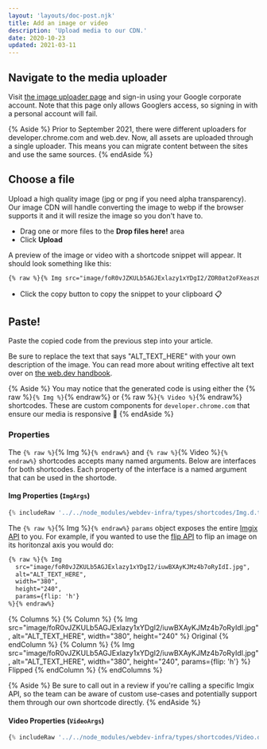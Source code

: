 ```yaml
---
layout: 'layouts/doc-post.njk'
title: Add an image or video
description: 'Upload media to our CDN.'
date: 2020-10-23
updated: 2021-03-11
---
```


## Navigate to the media uploader

Visit [the image uploader page](https://web-dev-uploads.web.app/) and
sign-in using your Google corporate account. Note that this page only allows
Googlers access, so signing in with a personal account will fail.

{% Aside %}
Prior to September 2021, there were different uploaders for developer.chrome.com and web.dev.
Now, all assets are uploaded through a single uploader.
This means you can migrate content between the sites and use the same sources.
{% endAside %}

## Choose a file

Upload a high quality image (jpg or png if you need alpha transparency). Our
image CDN will handle converting the image to webp if the browser supports it
and it will resize the image so you don't have to.

- Drag one or more files to the **Drop files here!** area
- Click **Upload**

A preview of the image or video with a shortcode snippet will appear. It should
look something like this:

```md
{% raw %}{% Img src="image/foR0vJZKULb5AGJExlazy1xYDgI2/ZOR0at2oFXeasz6jKylI.jpg", alt="ALT_TEXT_HERE", width="380", height="240" %}{% endraw %}
```

- Click the copy button to copy the snippet to your clipboard 📋

## Paste!

Paste the copied code from the previous step into your article.

Be sure to replace the text that says "ALT_TEXT_HERE" with your own description
of the image. You can read more about writing effective alt text over on [the
web.dev handbook](https://web.dev/articles/handbook/inclusion-and-accessibility#use_inclusive_images).

{% Aside %}
You may notice that the generated code is using either the
{% raw %}`{% Img %}`{% endraw%} or {% raw %}`{% Video %}`{% endraw%} shortcodes.
These are custom components for `developer.chrome.com` that ensure our media is
responsive 📱
{% endAside %}

### Properties

The `{% raw %}`{% Img %}`{% endraw%}` and `{% raw %}`{% Video %}`{% endraw%}`
shortcodes accepts many named arguments. Below are interfaces for both
shortcodes. Each property of the interface is a named argument that can be used
in the shortode.

#### Img Properties (`ImgArgs`)

```typescript
{% includeRaw '../../node_modules/webdev-infra/types/shortcodes/Img.d.ts' %}
```

The `{% raw %}`{% Img %}`{% endraw%}` `params` object exposes the entire [Imgix
API](https://docs.imgix.com/apis/rendering) to you. For example, if you wanted
to use the [flip API](https://docs.imgix.com/apis/rendering/rotation/flip) to flip
an image on its horitonzal axis you would do:

```md
{% raw %}{% Img
  src="image/foR0vJZKULb5AGJExlazy1xYDgI2/iuwBXAyKJMz4b7oRyIdI.jpg",
  alt="ALT_TEXT_HERE",
  width="380",
  height="240",
  params={flip: 'h'}
%}{% endraw%}
```

{% Columns %}
{% Column %}
{% Img src="image/foR0vJZKULb5AGJExlazy1xYDgI2/iuwBXAyKJMz4b7oRyIdI.jpg", alt="ALT_TEXT_HERE", width="380", height="240" %}
Original
{% endColumn %}
{% Column %}
{% Img src="image/foR0vJZKULb5AGJExlazy1xYDgI2/iuwBXAyKJMz4b7oRyIdI.jpg", alt="ALT_TEXT_HERE", width="380", height="240", params={flip: 'h'} %}
Flipped
{% endColumn %}
{% endColumns %}

{% Aside %}
Be sure to call out in a review if you're calling a specific Imgix API, so the
team can be aware of custom use-cases and potentially support them through our
own shortcode directly.
{% endAside %}

#### Video Properties (`VideoArgs`)

```typescript
{% includeRaw '../../node_modules/webdev-infra/types/shortcodes/Video.d.ts' %}
```
